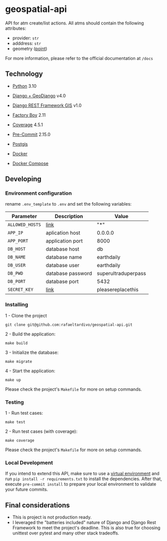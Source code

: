 # geospatial-api

API for atm create/list actions. All atms should contain the following attributes:

- provider: `str`
- adddress: `str`
- geometry ([point](https://docs.djangoproject.com/en/4.0/ref/contrib/gis/geos/#django.contrib.gis.geos.Point))

For more information, please refer to the official documentation at `/docs`

## Technology

- [Python](https://www.python.org/) 3.10
- [Django + GeoDjango](https://docs.djangoproject.com/en/4.0/ref/contrib/gis/) v4.0

- [Django REST Framework GIS](https://pypi.org/project/djangorestframework-gis/0.3/) v1.0
- [Factory Boy](https://factoryboy.readthedocs.io/en/stable/) 2.11
- [Coverage](https://coverage.readthedocs.io/en/) 4.5.1
- [Pre-Commit](https://pre-commit.com/) 2.15.0
- [Postgis](https://postgis.net/)
- [Docker](https://www.docker.com/)
- [Docker Compose](https://docs.docker.com/compose/)

## Developing

### Environment configuration

rename `.env_template` to `.env` and set the following variables:

| Parameter       | Description                                                                        | Value               |
| --------------- | ---------------------------------------------------------------------------------- | ------------------- |
| `ALLOWED_HOSTS` | [link](https://docs.djangoproject.com/en/4.0/ref/settings/#allowed-hosts)          | "\*"                |
| `APP_IP`        | aplication host                                                                    | 0.0.0.0             |
| `APP_PORT`      | application port                                                                   | 8000                |
| `DB_HOST`       | database host                                                                      | db                  |
| `DB_NAME`       | database name                                                                      | earthdaily          |
| `DB_USER`       | database user                                                                      | earthdaily          |
| `DB_PWD`        | database password                                                                  | superultraduperpass |
| `DB_PORT`       | database port                                                                      | 5432                |
| `SECRET_KEY`    | [link](https://docs.djangoproject.com/en/4.0/ref/settings/#std:setting-SECRET_KEY) | pleasereplacethis   |

### Installing

1 - Clone the project

```
git clone git@github.com:rafaeltardivo/geospatial-api.git
```

2 - Build the application:

```
make build
```

3 - Initialize the database:

```
make migrate
```

4 - Start the application:

```
make up
```

Please check the project's `Makefile` for more on setup commands.

### Testing

1 - Run test cases:

```
make test
```

2 - Run test cases (with coverage):

```
make coverage
```

Please check the project's `Makefile` for more on setup commands.

### Local Development

If you intend to extend this API, make sure to use a [virtual environment](https://docs.python.org/3/library/venv.html) and run `pip install -r requirements.txt`
to install the dependencies. After that, execute `pre-commit install` to prepare your local environment to validate your future commits.

## Final considerations

- This is project is not production ready.
- I leveraged the "batteries included" nature of Django and Django Rest Framework to meet the project's deadline. This is also true for choosing unittest over pytest and many other stack tradeoffs.
